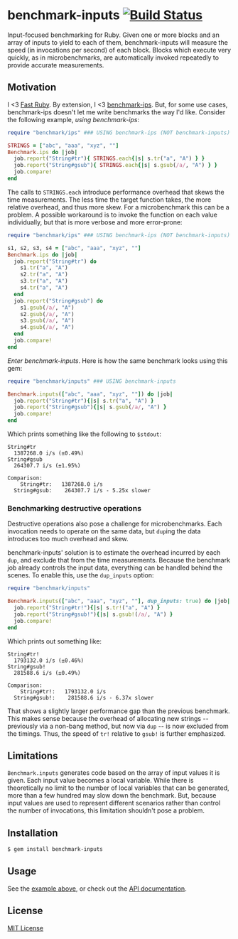 # benchmark-inputs [![Build Status](https://travis-ci.org/jonathanhefner/benchmark-inputs.svg?branch=master)](https://travis-ci.org/jonathanhefner/benchmark-inputs)

Input-focused benchmarking for Ruby.  Given one or more blocks and an
array of inputs to yield to each of them, benchmark-inputs will measure
the speed (in invocations per second) of each block.  Blocks which
execute very quickly, as in microbenchmarks, are automatically invoked
repeatedly to provide accurate measurements.


## Motivation

I <3 [Fast Ruby][fast-ruby].  By extension, I <3 [benchmark-ips].  But,
for some use cases, benchmark-ips doesn't let me write benchmarks the
way I'd like.  Consider the following example, *using benchmark-ips*:

```ruby
require "benchmark/ips" ### USING benchmark-ips (NOT benchmark-inputs)

STRINGS = ["abc", "aaa", "xyz", ""]
Benchmark.ips do |job|
  job.report("String#tr"){ STRINGS.each{|s| s.tr("a", "A") } }
  job.report("String#gsub"){ STRINGS.each{|s| s.gsub(/a/, "A") } }
  job.compare!
end
```

The calls to `STRINGS.each` introduce performance overhead that skews
the time measurements.  The less time the target function takes, the
more relative overhead, and thus more skew.  For a microbenchmark this
can be a problem.  A possible workaround is to invoke the function on
each value individually, but that is more verbose and more error-prone:

```ruby
require "benchmark/ips" ### USING benchmark-ips (NOT benchmark-inputs)

s1, s2, s3, s4 = ["abc", "aaa", "xyz", ""]
Benchmark.ips do |job|
  job.report("String#tr") do
    s1.tr("a", "A")
    s2.tr("a", "A")
    s3.tr("a", "A")
    s4.tr("a", "A")
  end
  job.report("String#gsub") do
    s1.gsub(/a/, "A")
    s2.gsub(/a/, "A")
    s3.gsub(/a/, "A")
    s4.gsub(/a/, "A")
  end
  job.compare!
end
```

*Enter benchmark-inputs*.  Here is how the same benchmark looks using
this gem: <a name="example1"></a>

```ruby
require "benchmark/inputs" ### USING benchmark-inputs

Benchmark.inputs(["abc", "aaa", "xyz", ""]) do |job|
  job.report("String#tr"){|s| s.tr("a", "A") }
  job.report("String#gsub"){|s| s.gsub(/a/, "A") }
  job.compare!
end
```

Which prints something like the following to `$stdout`:

```
String#tr
  1387268.0 i/s (±0.49%)
String#gsub
  264307.7 i/s (±1.95%)

Comparison:
    String#tr:   1387268.0 i/s
  String#gsub:    264307.7 i/s - 5.25x slower
```


### Benchmarking destructive operations

Destructive operations also pose a challenge for microbenchmarks.  Each
invocation needs to operate on the same data, but `dup`ing the data
introduces too much overhead and skew.

benchmark-inputs' solution is to estimate the overhead incurred by each
`dup`, and exclude that from the time measurements.  Because the
benchmark job already controls the input data, everything can be handled
behind the scenes.  To enable this, use the `dup_inputs` option:

```ruby
require "benchmark/inputs"

Benchmark.inputs(["abc", "aaa", "xyz", ""], dup_inputs: true) do |job|
  job.report("String#tr!"){|s| s.tr!("a", "A") }
  job.report("String#gsub!"){|s| s.gsub!(/a/, "A") }
  job.compare!
end
```

Which prints out something like:

```
String#tr!
  1793132.0 i/s (±0.46%)
String#gsub!
  281588.6 i/s (±0.49%)

Comparison:
    String#tr!:   1793132.0 i/s
  String#gsub!:    281588.6 i/s - 6.37x slower
```

That shows a slightly larger performance gap than the previous
benchmark.  This makes sense because the overhead of allocating new
strings -- previously via a non-bang method, but now via `dup` -- is now
excluded from the timings.  Thus, the speed of `tr!` relative to `gsub!`
is further emphasized.


## Limitations

`Benchmark.inputs` generates code based on the array of input values it
is given.  Each input value becomes a local variable.  While there is
theoretically no limit to the number of local variables that can be
generated, more than a few hundred may slow down the benchmark.  But,
because input values are used to represent different scenarios rather
than control the number of invocations, this limitation shouldn't pose a
problem.


## Installation

```bash
$ gem install benchmark-inputs
```


## Usage

See the [example above](#example1), or check out the
[API documentation](http://www.rubydoc.info/gems/benchmark-inputs).


## License

[MIT License](http://opensource.org/licenses/MIT)




[fast-ruby]: https://github.com/JuanitoFatas/fast-ruby
[benchmark-ips]: https://rubygems.org/gems/benchmark-ips
